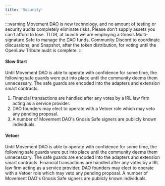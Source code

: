 ```yaml
---
title: 'Security'
---
```


:::warning
Movement DAO is new technology, and no amount of testing or security audits completely eliminate risks. Please don’t supply assets you can’t afford to lose. TLDR, at launch we are employing a Gnosis Multi-signature Safe to manage the DAO funds, Community Discord to coordinate discussions, and Snapshot, after the token distribution, for voting until the OpenLaw Tribute audit is complete.
:::

#### Slow Start

Until Movement DAO is able to operate with confidence for some time, the following safe guards were put into place until the community deems them unnecessary. The safe guards are encoded into the adapters and extension smart contracts.

1. Financial transactions are handled after any votes by a IRL law firm acting as a service provider.
2. DAO founders may elect to operate with a Vetoer role which may veto any pending proposal.
3. A number of Movement DAO's Gnosis Safe signers are publicly known individuals.

#### Vetoer

Until Movement DAO is able to operate with confidence for some time, the following safe guards were put into place until the community deems them unnecessary. The safe guards are encoded into the adapters and extension smart contracts.
Financial transactions are handled after any votes by a IRL law firm acting as a service provider.
DAO founders may elect to operate with a Vetoer role which may veto any pending proposal.
A number of Movement DAO's Gnosis Safe signers are publicly known individuals.
